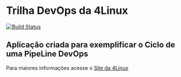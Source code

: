 # Trilha DevOps da 4Linux

<!-- Altere a Flag abaixo com sua URL do Travis -->
[![Build Status](https://travis-ci.com/jtpastro/DevOpsLab-HelloWorld.svg?branch=master)](https://travis-ci.com/jtpastro/DevOpsLab-HelloWorld)

## Aplicação criada para exemplificar o Ciclo de uma PipeLine DevOps


Para maiores informações acesse o [Site da 4Linux](https://www.4linux.com.br/cursos/devops)
